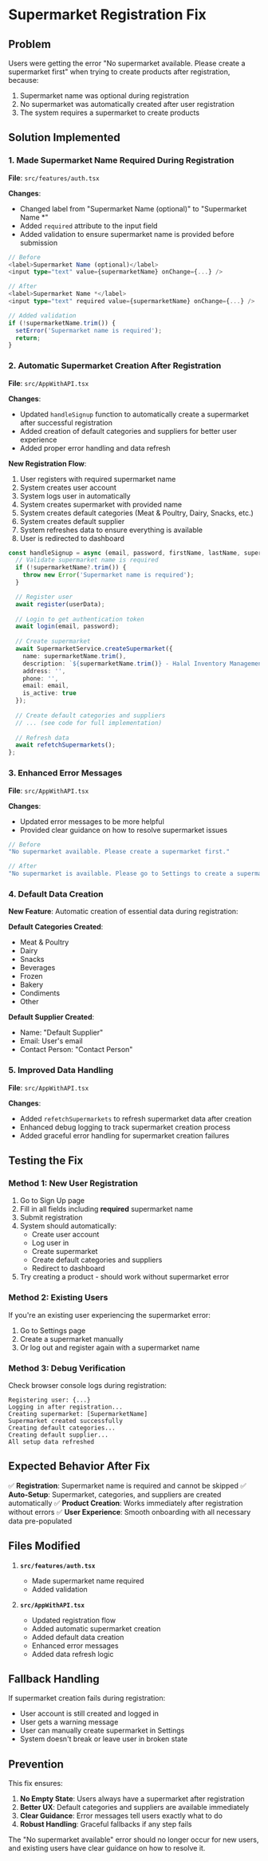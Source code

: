# Supermarket Registration Fix

## Problem
Users were getting the error "No supermarket available. Please create a supermarket first" when trying to create products after registration, because:

1. Supermarket name was optional during registration
2. No supermarket was automatically created after user registration
3. The system requires a supermarket to create products

## Solution Implemented

### 1. Made Supermarket Name Required During Registration

**File**: `src/features/auth.tsx`

**Changes**:
- Changed label from "Supermarket Name (optional)" to "Supermarket Name *"
- Added `required` attribute to the input field
- Added validation to ensure supermarket name is provided before submission

```typescript
// Before
<label>Supermarket Name (optional)</label>
<input type="text" value={supermarketName} onChange={...} />

// After  
<label>Supermarket Name *</label>
<input type="text" required value={supermarketName} onChange={...} />

// Added validation
if (!supermarketName.trim()) {
  setError('Supermarket name is required');
  return;
}
```

### 2. Automatic Supermarket Creation After Registration

**File**: `src/AppWithAPI.tsx`

**Changes**:
- Updated `handleSignup` function to automatically create a supermarket after successful registration
- Added creation of default categories and suppliers for better user experience
- Added proper error handling and data refresh

**New Registration Flow**:
1. User registers with required supermarket name
2. System creates user account
3. System logs user in automatically
4. System creates supermarket with provided name
5. System creates default categories (Meat & Poultry, Dairy, Snacks, etc.)
6. System creates default supplier
7. System refreshes data to ensure everything is available
8. User is redirected to dashboard

```typescript
const handleSignup = async (email, password, firstName, lastName, supermarketName) => {
  // Validate supermarket name is required
  if (!supermarketName?.trim()) {
    throw new Error('Supermarket name is required');
  }

  // Register user
  await register(userData);
  
  // Login to get authentication token
  await login(email, password);
  
  // Create supermarket
  await SupermarketService.createSupermarket({
    name: supermarketName.trim(),
    description: `${supermarketName.trim()} - Halal Inventory Management`,
    address: '',
    phone: '',
    email: email,
    is_active: true
  });
  
  // Create default categories and suppliers
  // ... (see code for full implementation)
  
  // Refresh data
  await refetchSupermarkets();
};
```

### 3. Enhanced Error Messages

**File**: `src/AppWithAPI.tsx`

**Changes**:
- Updated error messages to be more helpful
- Provided clear guidance on how to resolve supermarket issues

```typescript
// Before
"No supermarket available. Please create a supermarket first."

// After
"No supermarket is available. Please go to Settings to create a supermarket, or try logging out and registering again."
```

### 4. Default Data Creation

**New Feature**: Automatic creation of essential data during registration:

**Default Categories Created**:
- Meat & Poultry
- Dairy  
- Snacks
- Beverages
- Frozen
- Bakery
- Condiments
- Other

**Default Supplier Created**:
- Name: "Default Supplier"
- Email: User's email
- Contact Person: "Contact Person"

### 5. Improved Data Handling

**File**: `src/AppWithAPI.tsx`

**Changes**:
- Added `refetchSupermarkets` to refresh supermarket data after creation
- Enhanced debug logging to track supermarket creation process
- Added graceful error handling for supermarket creation failures

## Testing the Fix

### Method 1: New User Registration
1. Go to Sign Up page
2. Fill in all fields including **required** supermarket name
3. Submit registration
4. System should automatically:
   - Create user account
   - Log user in
   - Create supermarket
   - Create default categories and suppliers
   - Redirect to dashboard
5. Try creating a product - should work without supermarket error

### Method 2: Existing Users
If you're an existing user experiencing the supermarket error:
1. Go to Settings page
2. Create a supermarket manually
3. Or log out and register again with a supermarket name

### Method 3: Debug Verification
Check browser console logs during registration:
```
Registering user: {...}
Logging in after registration...
Creating supermarket: [SupermarketName]
Supermarket created successfully
Creating default categories...
Creating default supplier...
All setup data refreshed
```

## Expected Behavior After Fix

✅ **Registration**: Supermarket name is required and cannot be skipped
✅ **Auto-Setup**: Supermarket, categories, and suppliers are created automatically
✅ **Product Creation**: Works immediately after registration without errors
✅ **User Experience**: Smooth onboarding with all necessary data pre-populated

## Files Modified

1. **`src/features/auth.tsx`**
   - Made supermarket name required
   - Added validation

2. **`src/AppWithAPI.tsx`**
   - Updated registration flow
   - Added automatic supermarket creation
   - Added default data creation
   - Enhanced error messages
   - Added data refresh logic

## Fallback Handling

If supermarket creation fails during registration:
- User account is still created and logged in
- User gets a warning message
- User can manually create supermarket in Settings
- System doesn't break or leave user in broken state

## Prevention

This fix ensures:
1. **No Empty State**: Users always have a supermarket after registration
2. **Better UX**: Default categories and suppliers are available immediately
3. **Clear Guidance**: Error messages tell users exactly what to do
4. **Robust Handling**: Graceful fallbacks if any step fails

The "No supermarket available" error should no longer occur for new users, and existing users have clear guidance on how to resolve it.